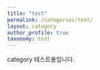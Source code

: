 ```yaml
---
title: "test"
permalink: /categories/test/
layout: category
author_profile: true
taxonomy: test
---
```


category 테스트용입니다.
